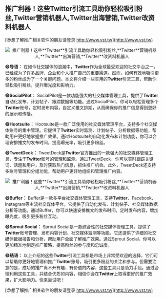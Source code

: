 ## **推广利器！这些**Twitter**引流工具助你轻松吸引粉丝,**Twitter**营销机器人,**Twitter**出海营销,**Twitter**改资料机器人**

[😍想了解推广相关软件的朋友请登录 http://www.vst.tw](http://www.vst.tw)

 <center><img src="https://vst.tw/MP4/tuiguang/png/5.png" alt="推广利器！这些**Twitter**引流工具助你轻松吸引粉丝,**Twitter**营销机器人,**Twitter**出海营销,**Twitter**改资料机器人"></center>

**😄导语：**
在如今社交媒体的浪潮中，**Twitter**作为全球最受欢迎的社交平台之一，已经成为了许多品牌、企业和个人推广自己的重要渠道。然而，如何有效地吸引更多的粉丝成为了一个关键问题。本文将介绍一些实用的**Twitter**引流工具，帮助你轻松吸引粉丝，提升曝光度和影响力。

**😄SocialPilot：**
SocialPilot是一款功能强大的社交媒体管理工具，提供了**Twitter**自动化发布、计划帖子、跟踪数据等功能。通过SocialPilot，你可以轻松管理多个**Twitter**账号，定时发布内容，自定义推文排期，从而确保你的推广信息得到更好的展示和传播。

**😄Hootsuite：**
Hootsuite是一款广泛使用的社交媒体管理平台，支持多个社交媒体账号的集中管理。它提供了**Twitter**实时监测、计划帖子、分析数据等功能，帮助用户更好地掌握推广效果。通过Hootsuite的自动化发布和计划功能，你可以合理安排推文的发布时间，提高曝光率，吸引更多粉丝。

**😄TweetDeck：**
TweetDeck是**Twitter**官方推出的一款强大的社交媒体管理工具，专注于**Twitter**账号的管理和监测。通过TweetDeck，你可以实时跟踪关键词、话题和用户，及时获取热门信息，抓住推广机会。此外，TweetDeck还支持多账号管理和分组功能，帮助用户更好地组织和管理推广内容。

 <center><img src="https://vst.tw/MP4/tuiguang/png/4.png" alt="推广利器！这些**Twitter**引流工具助你轻松吸引粉丝,**Twitter**营销机器人,**Twitter**出海营销,**Twitter**改资料机器人"></center>

**😄Buffer：**
Buffer是一款多平台社交媒体管理工具，支持**Twitter**、Facebook、Instagram等主流社交媒体平台。它提供了自动化发布、计划帖子、社交媒体数据分析等功能。通过Buffer，你可以快速安排推文的发布时间，定时发布内容，增加曝光度，吸引更多粉丝互动。

**😄Sprout Social：**
Sprout Social是一款综合性的社交媒体管理工具，提供了**Twitter**账号管理、发布内容计划、社交媒体监测等功能。它还提供了详细的社交媒体数据报告和分析，帮助用户全面了解推广效果。通过Sprout Social，你可以更加精准地制定推广策略，提高粉丝的参与度和忠诚度。

**😄结语：**
以上介绍的这些**Twitter**引流工具都是市场上非常受欢迎的选择，它们可以帮助你更好地管理和推广**Twitter**账号，吸引更多粉丝的关注和参与。但需要注意的是，成功的推广离不开有趣、有价值的内容，这些工具只是助力手段。通过合理利用这些工具，并结合优质的内容，相信你会在**Twitter**上取得更好的推广效果，扩大影响力。快来尝试吧！

[😍想了解推广相关软件的朋友请登录 http://www.vst.tw](http://www.vst.tw)



